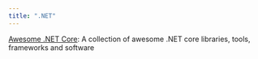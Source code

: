 ```yaml
---
title: ".NET"
---
```


[Awesome .NET Core](https://github.com/thangchung/awesome-dotnet-core): A collection of awesome .NET core libraries, tools, frameworks and software
